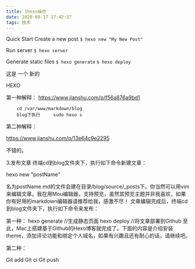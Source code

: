 ```yaml
---
title: 1hexo操作
date: 2020-09-17 17:42:37
tags: 技术
---
```



Quick Start
Create a new post
        `$ hexo new "My New Post"`

Run server
        `$ hexo server`

Generate static files
        `$ hexo generate`
        `$ hexo deploy`

这是
一个
新的


HEXO

第一种解释：
        https://www.jianshu.com/p/f56a876a9bd1

        cd /var/www/markdown/blog
        blog下执行     sudo hexo s

第二种解释：

https://www.jianshu.com/p/13e64c9e2295

不错的。




3.发布文章
终端cd到blog文件夹下，执行如下命令新建文章：

hexo new "postName" 

名为postName.md的文件会建在目录/blog/source/_posts下。你当然可以用vim来编辑文章。我在用Mou编辑器，支持预览，虽然其预览主题并非我喜欢，如果你有好用的markdown编辑器请推荐给我，感激不尽！
文章编辑完成后，终端cd到blog文件夹下，执行如下命令来发布：

第一种：
hexo generate                 //生成静态页面
hexo deploy                   //将文章部署到Github
至此，Mac上搭建基于Github的Hexo博客就完成了。下面的内容是介绍安装theme，添加评论功能和绑定个人域名，如果有兴趣且还有耐心的话，请继续吧。

第二种：

Git   add 
Git   ci 
Git   push 
